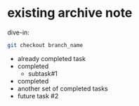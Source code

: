 # existing archive note
dive-in:
```sh
git checkout branch_name
```
- already completed task
- completed
    - subtask#1
- completed
- another set of completed tasks
- future task #2
